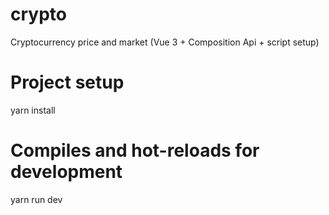 # crypto
Cryptocurrency price and market (Vue 3 + Composition Api + script setup)

# Project setup
yarn install

# Compiles and hot-reloads for development
yarn run dev
